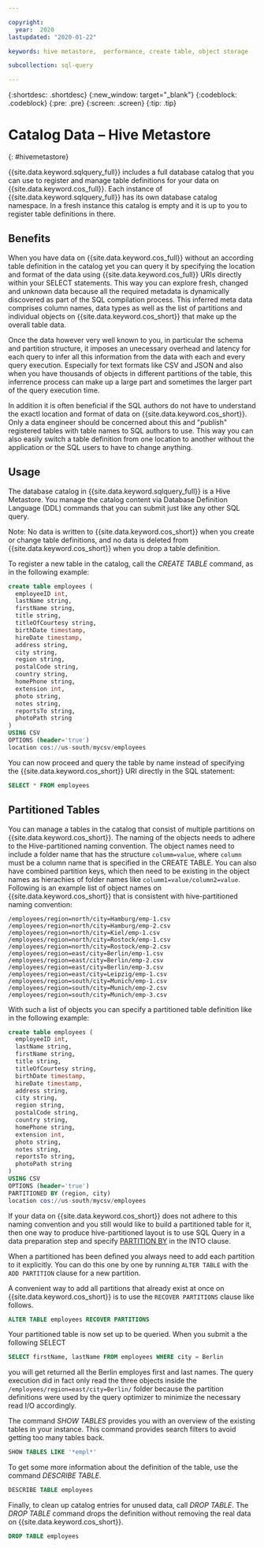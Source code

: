 ```yaml
---

copyright:
  year:  2020
lastupdated: "2020-01-22"

keywords: hive metastore,  performance, create table, object storage

subcollection: sql-query

---
```


{:shortdesc: .shortdesc}
{:new_window: target="_blank"}
{:codeblock: .codeblock}
{:pre: .pre}
{:screen: .screen}
{:tip: .tip}


# Catalog Data – Hive Metastore
{: #hivemetastore}

{{site.data.keyword.sqlquery_full}} includes a full database catalog that you can use to register and manage table definitions for your data on {{site.data.keyword.cos_full}}. Each instance of {{site.data.keyword.sqlquery_full}} has its own database catalog namespace. In a fresh instance this catalog is empty and it is up to you to register table definitions in there.

## Benefits

When you have data on {{site.data.keyword.cos_full}} without an according table definition in the catalog yet you can query it by specifying the location and format of the data using {{site.data.keyword.cos_full}} URIs directly within your SELECT statements. This way you can explore fresh, changed and unknown data because all the required metadata is dynamically discovered as part of the SQL compilation process. This inferred meta data comprises column names, data types as well as the list of partitions and individual objects on {{site.data.keyword.cos_short}} that make up the overall table data.

Once the data however very well known to you, in particular the schema and partition structure, it imposes an unecessary overhead and latency for each query to infer all this information from the data with each and every query execution. Especially for text formats like CSV and JSON and also when you have thousands of objects in different partitions of the table, this inferrence process can make up a large part and sometimes the larger part of the query execution time.

In addition it is often beneficial if the SQL authors do not have to understand the exactl location and format of data on {{site.data.keyword.cos_short}}. Only a data engineer should be concerned about this and "publish" registered tables with table names to SQL authors to use. This way you can also easily switch a table definition from  one location to another without the application or the SQL users to have to change anything.

## Usage

The database catalog in {{site.data.keyword.sqlquery_full}} is a Hive Metastore. You manage the catalog content via Database Definition Language (DDL) commands that you can submit just like any other SQL query.

Note: No data is written to {{site.data.keyword.cos_short}} when you create  or change table definitions, and no data is deleted from {{site.data.keyword.cos_short}} when you drop a table definition.

To register a new table in the catalog, call the *CREATE TABLE* command, as in the following example:

```sql
create table employees (
  employeeID int,
  lastName string,
  firstName string,
  title string,
  titleOfCourtesy string,
  birthDate timestamp,
  hireDate timestamp,
  address string,
  city string,
  region string,
  postalCode string,
  country string,
  homePhone string,
  extension int,
  photo string,
  notes string,
  reportsTo string,
  photoPath string
)
USING CSV
OPTIONS (header='true')
location cos://us-south/mycsv/employees
```

You can now proceed and query the table by name instead of specifying the {{site.data.keyword.cos_short}}  URI directly in the SQL statement:

```sql
SELECT * FROM employees
```

## Partitioned Tables

You can manage a tables in the catalog that consist of multiple partitions on {{site.data.keyword.cos_short}}. The naming of the objects needs to adhere to the Hive-partitioned naming convention. The object names need to include a folder name that has the structure `columm=value`, where `column` must be a column name that is specified in the CREATE TABLE. You can also have combined partition keys, which then need to be existing in the object names as hierachies of folder names like `columm1=value/column2=value`. Following is an example list of object names on {{site.data.keyword.cos_short}} that is consistent with hive-partitioned naming convention:

```
/employees/region=north/city=Hamburg/emp-1.csv
/employees/region=north/city=Hamburg/emp-2.csv
/employees/region=north/city=Kiel/emp-1.csv
/employees/region=north/city=Rostock/emp-1.csv
/employees/region=north/city=Rostock/emp-2.csv
/employees/region=east/city=Berlin/emp-1.csv
/employees/region=east/city=Berlin/emp-2.csv
/employees/region=east/city=Berlin/emp-3.csv
/employees/region=east/city=Leipzig/emp-1.csv
/employees/region=south/city=Munich/emp-1.csv
/employees/region=south/city=Munich/emp-2.csv
/employees/region=south/city=Munich/emp-3.csv
```

With such a list of objects you can specify a partitioned table definition like in the following example:

```sql
create table employees (
  employeeID int,
  lastName string,
  firstName string,
  title string,
  titleOfCourtesy string,
  birthDate timestamp,
  hireDate timestamp,
  address string,
  city string,
  region string,
  postalCode string,
  country string,
  homePhone string,
  extension int,
  photo string,
  notes string,
  reportsTo string,
  photoPath string
)
USING CSV
OPTIONS (header='true')
PARTITIONED BY (region, city)
location cos://us-south/mycsv/employees
```

If your data on {{site.data.keyword.cos_short}} does not adhere to this naming convention and you still would like to build a partitioned table for it, then one way to produce hive-partitioned layout is to use SQL Query in a data preparation step and specify [PARTITION BY](https://cloud.ibm.com/docs/services/sql-query?topic=sql-query-sql-reference#partitionedClause) in the INTO clause.

When a partitioned has been defined you always need to add each partition to it explicitly. You can do this one by one by running `ALTER TABLE` with the `ADD PARTITION` clause for a new partition.

A convenient way to add all partitions that already exist at once on {{site.data.keyword.cos_short}} is to use the `RECOVER PARTITIONS` clause like follows.

```sql
ALTER TABLE employees RECOVER PARTITIONS
```

Your partitioned table is now set up to be queried. When you submit a the following SELECT

```sql
SELECT firstName, lastName FROM employees WHERE city = Berlin
```

you will get returned all the Berlin employes first and last names. The query execution did in fact only read the three objects inside the `/employees/region=east/city=Berlin/` folder because the partition definitions were used by the query optimizer to minimize the necessary read I/O accordingly.

The command *SHOW TABLES* provides you with an overview of the existing tables in your instance. This command provides search filters to avoid getting too many tables back.

```sql
SHOW TABLES LIKE '*empl*'
```

To get some more information about the definition of the table, use the command *DESCRIBE TABLE*. 

```sql
DESCRIBE TABLE employees
```

Finally, to clean up catalog entries for unused data, call *DROP TABLE*. The *DROP TABLE* command drops the definition without removing the real data on {{site.data.keyword.cos_short}}.

```sql
DROP TABLE employees
```
